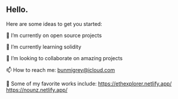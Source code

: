 ## Hello.

Here are some ideas to get you started:

🔭 I’m currently on open source projects

🌱 I’m currently learning solidity

👯 I’m looking to collaborate on amazing projects

📫 How to reach me: bunmigrey@icloud.com

💞️ Some of my favorite works include: 
https://ethexplorer.netlify.app/   https://nounz.netlify.app/
